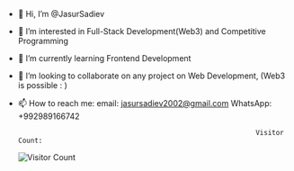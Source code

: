 - 👋 Hi, I’m @JasurSadiev

- 👀 I’m interested in Full-Stack Development(Web3) and Competitive Programming  

- 🌱 I’m currently learning Frontend Development

- 💞️ I’m looking to collaborate on any project on Web Development, (Web3 is possible : )

- 📫 How to reach me: 
                  email: jasursadiev2002@gmail.com 
                  WhatsApp: +992989166742
              
                                                                 Visitor Count:                    
                                                                 
                                                                 
                                                                 
     ![Visitor Count](https://profile-counter.glitch.me/{JasurSadiev}/count.svg)
